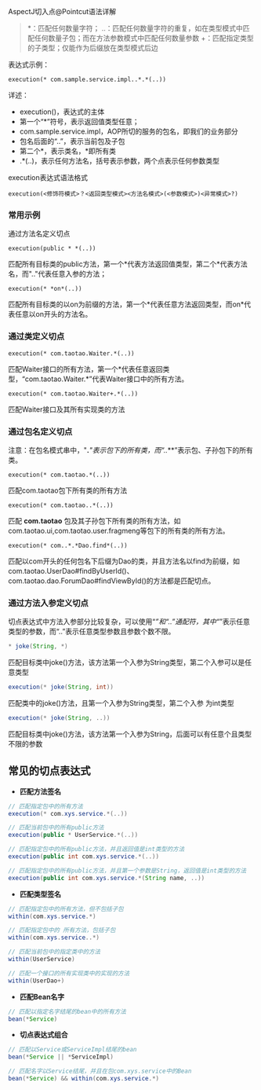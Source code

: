 AspectJ切入点@Pointcut语法详解

>\*：匹配任何数量字符；
>..：匹配任何数量字符的重复，如在类型模式中匹配任何数量子包；而在方法参数模式中匹配任何数量参数
>+：匹配指定类型的子类型；仅能作为后缀放在类型模式后边

表达式示例：

```
execution(* com.sample.service.impl..*.*(..))
```

详述：

- execution()，表达式的主体
- 第一个“*”符号，表示返回值类型任意；
- com.sample.service.impl，AOP所切的服务的包名，即我们的业务部分
- 包名后面的“..”，表示当前包及子包
- 第二个*，表示类名，*即所有类
- .*(..)，表示任何方法名，括号表示参数，两个点表示任何参数类型



execution表达式语法格式

```
execution(<修饰符模式>？<返回类型模式><方法名模式>(<参数模式>)<异常模式>?)
```

### 常用示例

通过方法名定义切点

```
execution(public * *(..))
```

匹配所有目标类的public方法，第一个\*代表方法返回值类型，第二个\*代表方法名，而".."代表任意入参的方法；

```
execution(* *on*(..))
```

匹配所有目标类的以on为前缀的方法，第一个\*代表任意方法返回类型，而on\*代表任意以on开头的方法名。

### **通过类定义切点**

```
execution(* com.taotao.Waiter.*(..))
```

匹配Waiter接口的所有方法，第一个\*代表任意返回类型，“com.taotao.Waiter.*”代表Waiter接口中的所有方法。

```
execution(* com.taotao.Waiter+.*(..))
```

匹配Waiter接口及其所有实现类的方法

### **通过包名定义切点**

注意：在包名模式串中，"**.***"表示包下的所有类，而“**..***”表示包、子孙包下的所有类。

```
execution(* com.taotao.*(..))
```

匹配com.taotao包下所有类的所有方法

```
execution(* com.taotao..*(..))
```

匹配 **com.taotao** 包及其子孙包下所有类的所有方法，如com.taotao.ui,com.taotao.user.fragmeng等包下的所有类的所有方法。

```
execution(* com..*.*Dao.find*(..))
```

匹配以com开头的任何包名下后缀为Dao的类，并且方法名以find为前缀，如com.taotao.UserDao#findByUserId()、com.taotao.dao.ForumDao#findViewById()的方法都是匹配切点。

### **通过方法入参定义切点**

切点表达式中方法入参部分比较复杂，可以使用“*”和“..”通配符，其中“*”表示任意类型的参数，而“..”表示任意类型参数且参数个数不限。

```java
* joke(String, *)
```

匹配目标类中joke()方法，该方法第一个入参为String类型，第二个入参可以是任意类型

```java
execution(* joke(String, int))
```

匹配类中的joke()方法，且第一个入参为String类型，第二个入参 为int类型

```java
execution(* joke(String, ..))
```

匹配目标类中joke()方法，该方法第一个入参为String，后面可以有任意个且类型不限的参数

## 常见的切点表达式

- **匹配方法签名**

```java
// 匹配指定包中的所有方法
execution(* com.xys.service.*(..))

// 匹配当前包中的所有public方法
execution(public * UserService.*(..))

// 匹配指定包中的所有public方法，并且返回值是int类型的方法
execution(public int com.xys.service.*(..))

// 匹配指定包中的所有public方法，并且第一个参数是String，返回值是int类型的方法
execution(public int com.xys.service.*(String name, ..))
```

- **匹配类型签名**

```java
// 匹配指定包中的所有方法，但不包括子包
within(com.xys.service.*)

// 匹配指定包中的 所有方法，包括子包
within(com.xys.service..*)

// 匹配当前包中的指定类中的方法
within(UserService)

// 匹配一个接口的所有实现类中的实现的方法
within(UserDao+)
```

- **匹配Bean名字**

```java
// 匹配以指定名字结尾的bean中的所有方法
bean(*Service)
```

- **切点表达式组合**

```java
// 匹配以Service或ServiceImpl结尾的bean
bean(*Service || *ServiceImpl)

// 匹配名字以Service结尾，并且在包com.xys.service中的Bean
bean(*Service) && within(com.xys.service.*)
```